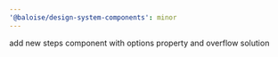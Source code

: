 ```yaml
---
'@baloise/design-system-components': minor
---
```


add new steps component with options property and overflow solution
